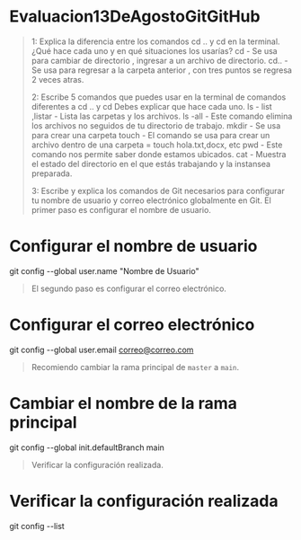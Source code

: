 # Evaluacion13DeAgostoGitGitHub
> 1: Explica la diferencia entre los comandos cd .. y cd en la terminal. ¿Qué hace cada uno y en qué situaciones los usarías?
> cd -  Se usa para cambiar de directorio , ingresar a un archivo de directorio.
> cd.. -  Se usa para regresar a la carpeta anterior , con tres puntos se regresa 2 veces atras.
> 
> 2: Escribe 5 comandos que puedes usar en la terminal de comandos diferentes a cd .. y cd Debes explicar que hace cada uno.
> ls - list ,listar - Lista las carpetas y los archivos.
>ls -all - Este comando elimina los archivos no seguidos de tu directorio de trabajo.
>mkdir - Se usa para crear una carpeta
>touch - El comando se usa para crear un archivo dentro de una carpeta = touch hola.txt,docx, etc
>pwd - Este comando nos permite saber donde estamos ubicados.
>cat - Muestra el estado del directorio en el que estás trabajando y la instansea preparada.
> 
> 3: Escribe y explica los comandos de Git necesarios para configurar tu nombre de usuario y correo electrónico globalmente en Git.
> El primer paso es configurar el nombre de usuario.
 # Configurar el nombre de usuario
 git config --global user.name "Nombre de Usuario"
>El segundo paso es configurar el correo electrónico.
 # Configurar el correo electrónico
 git config --global user.email correo@correo.com
>Recomiendo cambiar la rama principal de `master` a `main`.
 # Cambiar el nombre de la rama principal
 git config --global init.defaultBranch main
>Verificar la configuración realizada.
 # Verificar la configuración realizada
 git config --list
